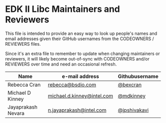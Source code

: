 EDK II Libc Maintainers and Reviewers
==========================================

This file is intended to provide an easy way to look up people's names and email addresses given their GitHub usernames from the CODEOWNERS / REVIEWERS files.

Since it's an extra file to remember to update when changing maintainers or reviewers, it will likely become out-of-sync with CODEOWNERS and/or REVIEWERS over time and need an occasional refresh.


| Name                 | e-mail address                | Githubusername                                  |
|----------------------|-------------------------------|-------------------------------------------------|
| Rebecca Cran         | rebecca@bsdio.com             | [@bexcran](https://github.com/bexcran)          |
| Michael D Kinney     | michael.d.kinney@intel.com    | [@mdkinney](https://github.com/mdkinney)        |
| Jayaprakash Nevara   | n.jayaprakash@intel.com       | [@jpshivakavi](https://github.com/jpshivakavi)  |
